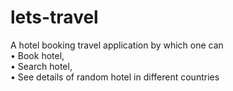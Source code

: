 # lets-travel
A hotel booking travel application by which one can <br>
  • Book hotel, <br>
  • Search hotel, <br>
  • See details of random hotel in different countries
